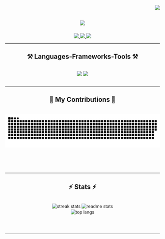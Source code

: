 <img align="right" src="https://visitor-badge.laobi.icu/badge?page_id=sbhakim.sbhakim" />

<h1 align="center">
    <img src="https://readme-typing-svg.herokuapp.com/?font=Righteous&size=35&center=true&vCenter=true&width=500&height=70&duration=4000&lines=Hi+There!+👋;+I'm+Safayat!;" />
</h1>
 
<div align="center"> 
  <a href="mailto:safayat.b.hakim@gmail.com">
    <img src="https://img.shields.io/badge/Gmail-333333?style=for-the-badge&logo=gmail&logoColor=red" />
  </a>
  <a href="https://www.linkedin.com/in/safayat-hakim/" target="_blank">
    <img src="https://img.shields.io/badge/LinkedIn-0077B5?style=for-the-badge&logo=linkedin&logoColor=white" target="_blank" />
  </a>
  <a href="https://sites.google.com/view/rumana-hasan" target="_blank">
     <img src="https://img.shields.io/badge/Portfolio-FF5722?style=for-the-badge&logo=todoist&logoColor=white" target="_blank" /> <!-- sqlite, safari, google-chrome are other good icon options -->
  </a>
</div>

 <hr/>
 
<h2 align="center">⚒️ Languages-Frameworks-Tools ⚒️</h2>
<br/>
<div align="center">
    <img src="https://skillicons.dev/icons?i=vscode,git,github,bash,latex,linux,vim" />
    <img src="https://skillicons.dev/icons?i=C,python,java,opencv,pycharm,py,anaconda" /><br>
</div>

<br/>
<hr/>

<div align="center">
  <h2>🐍 My Contributions 🐍</h2>
  <br>
  <img alt="snake eating my contributions" src="https://raw.githubusercontent.com/sbhakim/sbhakim/output/github-contribution-grid-snake.svg" />
  
  <br/><br/><br/>
</div>

<hr/>

<h2 align="center">⚡ Stats ⚡</h2>
<br>
<div align=center>
  <img width=390 src="https://github-readme-streak-stats.herokuapp.com/?user=sbhakim&theme=aura&count_private=true&border_radius=10" alt="streak stats"/>
  <img width=390 src="https://github-readme-stats-delta-ten-51.vercel.app/api?username=sbhakim&show_icons=true&locale=en&theme=aura&border_radius=10" alt="readme stats" />
  <br/>
  <img width=325 align="center" src="https://github-readme-stats-delta-ten-51.vercel.app/api/top-langs?username=sbhakim&hide=HTML&langs_count=8&layout=compact&theme=aura&border_radius=10&size_weight=0.5&count_weight=0.5&exclude_repo=github-readme-stats" alt="top langs" />
</div>

<br/><br/>

<hr/>

<br/>

